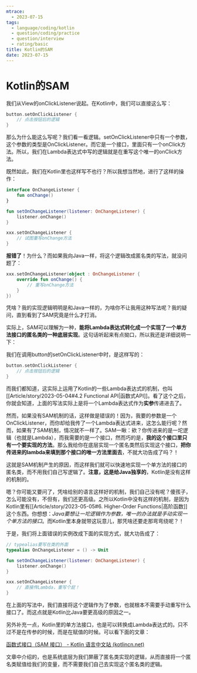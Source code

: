 ```yaml
---
mtrace:
  - 2023-07-15
tags:
  - language/coding/kotlin
  - question/coding/practice
  - question/interview
  - rating/basic
title: Kotlin的SAM
date: 2023-07-15
---
```

# Kotlin的SAM

我们从View的onClickListener说起。在Kotlin中，我们可以直接这么写：

```kotlin
button.setOnClickListener {
	// 点击按钮后的逻辑
}
```

那么为什么能这么写呢？我们看一看逻辑。setOnClickListener中只有一个参数，这个参数的类型是OnClickListener。而它是一个接口，里面只有一个onClick方法。所以，我们在Lambda表达式中写的逻辑就是在重写这个唯一的onClick方法。

既然如此，我们在Kotlin里也这样写不也行？所以我想当然地，进行了这样的操作：

```kotlin
interface OnChangeListener {
	fun onChange()
}

fun setOnChangeListener(listener: OnChangeListener) {
	listener.onChange()
}

xxx.setOnChangeListener {
	// 试图重写onChange方法
}
```

**报错了**！为什么？而如果我向Java一样，将这个逻辑改成匿名类的写法，就没问题了：

```kotlin
xxx.setOnChangeListener(object : OnChangeListener {
	override fun onChange() {
		// 重写onChange方法
	}
})
```

凭啥？我的实现逻辑明明是和Java一样的，为啥你不让我用这种写法呢？我的疑问，直到看到了SAM究竟是什么才打消。

实际上，SAM可以理解为一种，**能将Lambda表达式转化成一个实现了一个单方法接口的匿名类的一种底层实现**。这句话听起来有点拗口，所以我还是详细说明一下：

我们在调用button的setOnClickListener中时，是这样写的：

```kotlin
button.setOnClickListener {
	// 点击按钮后的逻辑
}
```

而我们都知道，这实际上运用了Kotlin的一些Lambda表达式的机制，也叫[[Article/story/2023-05-04#4.2 Functional API|函数式API]]。看了这个之后，你就会知道，上面的写法实际上是将一个Lambda表达式作为**实参**传递进去了。

然而，如果没有SAM机制的话，这样做是错误的！因为，我要的参数是一个OnClickListener，而你却给我传了一个Lambda表达式进来，这怎么能行呢？然而，如果有了SAM机制，情况就不一样了。SAM一瞅：欸？你传进来的是一坨逻辑（也就是Lambda），而我需要的是一个接口，然而巧的是，**我的这个接口里只有一个要实现的方法**。那么我给你在底层实现一个匿名类然后实现这个接口，**把你传进来的lambda来填到那个接口的唯一方法里面去**，不就大功告成了吗？！

这就是SAM机制产生的原因，而这样我们就可以快速地实现一个单方法的接口的匿名类，而不用我们自己写逻辑了。**注意，这是给Java独享的**，Kotlin是没有这样的机制的。

嗯？你可能又要问了，凭啥给别的语言这样好的机制，我们自己没有呢？傻孩子，怎么可能没有，不但有，我们还更高级。之所以Kotlin中没有这样的机制，是因为Kotlin里有[[Article/story/2023-05-05#6. Higher-Order Functions|高阶函数]]这个东西。你想想：*Java要想让一坨逻辑作为参数，唯一的办法就是手动实现一个单方法的接口*。而Kotlin里本身就带这玩意儿，那凭啥还要走那弯弯绕呢？！

于是，我们将上面错误的实例改成下面的实现方式，就大功告成了：

```kotlin
// typealias要写在类的外面
typealias OnChangeListener = () -> Unit

fun setOnChangeListener(listener: OnChangeListener) {
	listener.onChange()
}

xxx.setOnChangeListener {
	// 直接传Lambda，重写个屁！
}
```

在上面的写法中，我们直接将这个逻辑作为了参数，也就根本不需要手动重写什么接口了。而这点就是Kotlin比Java要更高级的原因之一。

另外补充一点，Kotlin里的单方法接口，也是可以转换成Lambda表达式的。只不过不是在传参的时候，而是在赋值的时候。可以看下面的文章：

[函数式接口（SAM 接口） - Kotlin 语言中文站 (kotlincn.net)](https://www.kotlincn.net/docs/reference/fun-interfaces.html)

文章中介绍的，也是系统底层为我们屏蔽了匿名类实现的逻辑，从而直接将一个匿名类赋值给我们的变量，而不需要我们自己去实现这个匿名类的逻辑。
